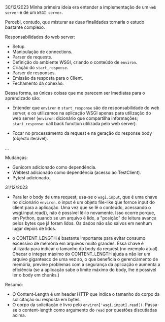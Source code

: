 30/12/2023
Minha primeira ideia era entender a implementação de um `web server` e de um `WSGI server`.

Percebi, contudo, que misturar as duas finalidades tornaria o estudo bastante complexo.

Responsabilidades do web server:
- Setup.
- Manipulação de connections.
- Parser de requests.
- Definição do ambiente WSGI, criando o conteúdo de `environ`.
- Criação do `start_response`.
- Parser de responses.
- Emissão da resposta para o Client.
- Fechamento da conexão.

Dessa forma, as únicas coisas que me parecem ser imediatas para o aprendizado são:

- Entender que `environ` e `start_response` são de responsabilidade do web server, e os utilizamos na aplicação WSGI apenas para utilização do web server (`environ`: dicionário que compartilha informações; `start_response`: call back function utilizada pelo web server).

- Focar no processamento da request e na geração do response body (objecto iterável).

...

Mudanças:
- Gunicorn adicionado como dependência.
- Webtest adicionado como dependência (acesso ao TestClient).
- Pytest adicionado.

31/12/2023
- Para ler o body de uma request, usa-se o `wsgi.input`, que é uma chave no dicionário `environ`. o input é um objeto file-like que fornce input do client para a aplicação. Uma vez que se lê o conteúdo, acessando o wsgi.input.read(), não é possível lê-lo novamente. Isso ocorre porque, em Python, quando se um arquivo é lido, a "posição" de leitura avança pelos bytes que já foram lidos. Os dados não são salvos em nenhum lugar depois de lidos.

- o CONTENT_LENGTH é bastante importante para evitar consumo excessivo de memória em arquivos muito grandes. Essa chave é utilizada para indicar o tamanho do body da request (no exemplo atual). Checar o integer máximo do CONTENT_LENGTH ajuda a não ler um arquivo gigantesco de uma vez só, o que beneficia o gerenciamento de memória, previne problemas com a segurança da aplicação e aumenta a eficiência (se a aplicação sabe o limite máximo do body, lhe é possível ler o body em chunks.)

Resumo:

- O Content-Length é um header HTTP que indica o tamanho do corpo da solicitação ou resposta em bytes.
- O corpo da solicitação é livro pelo `environ['wsgi.input].read()`. Passa-se o content-length como argumento do `read` por questões discutiadas acima.
